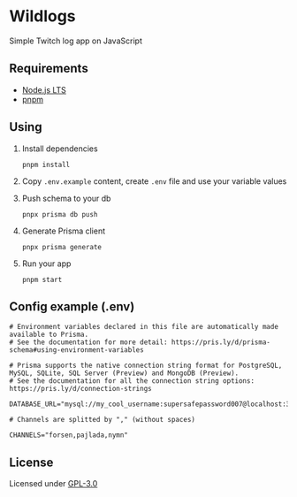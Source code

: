 # Wildlogs

Simple Twitch log app on JavaScript

## Requirements

- [Node.js LTS](https://nodejs.dev/)
- [pnpm](https://pnpm.io)

## Using

1. Install dependencies

   ```
   pnpm install
   ```

2. Copy `.env.example` content, create `.env` file and use your variable values

3. Push schema to your db

   ```
   pnpx prisma db push
   ```

4. Generate Prisma client

   ```
   pnpx prisma generate
   ```

5. Run your app

   ```
   pnpm start
   ```

## Config example (.env)

```env
# Environment variables declared in this file are automatically made available to Prisma.
# See the documentation for more detail: https://pris.ly/d/prisma-schema#using-environment-variables

# Prisma supports the native connection string format for PostgreSQL, MySQL, SQLite, SQL Server (Preview) and MongoDB (Preview).
# See the documentation for all the connection string options: https://pris.ly/d/connection-strings

DATABASE_URL="mysql://my_cool_username:supersafepassword007@localhost:3306/logs"

# Channels are splitted by "," (without spaces)

CHANNELS="forsen,pajlada,nymn"
```

## License

Licensed under [GPL-3.0](https://github.com/peepoclub/twitch-simple-logs/blob/main/LICENSE)

